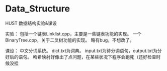 # Data_Structure
HUST 数据结构实验&amp;课设

实验：
包括一个链表Linklist.cpp，主要是一些链表功能的实现。
一个BinaryTree.cpp，关于二叉树功能的实现。
略有bug，不想改了。

课设：
中文分词系统。
dict.txt为词典。
input.txt为待分词语句，output.txt为分好后的语句。
哈希映射好像出了点问题，在某些状况下程序会跑死（还好检查时候没挂

